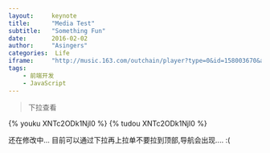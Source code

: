 ```yaml
---
layout:     keynote
title:      "Media Test"
subtitle:   "Something Fun"
date:       2016-02-02
author:     "Asingers"
categories:  Life
iframe:     "http://music.163.com/outchain/player?type=0&id=158003670&auto=1&height=500"
tags:
    - 前端开发
    - JavaScript
---
```


> 下拉查看

{% youku XNTc2ODk1NjI0 %}
{% tudou XNTc2ODk1NjI0 %}

还在修改中...
目前可以通过下拉再上拉单不要拉到顶部,导航会出现.... :(